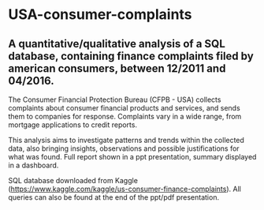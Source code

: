 # USA-consumer-complaints
## A quantitative/qualitative analysis of a SQL database, containing finance complaints filed by american consumers, between 12/2011 and 04/2016.

The Consumer Financial Protection Bureau (CFPB - USA) collects complaints about consumer financial products and services, and sends them to companies for response. Complaints vary in a wide range, from mortgage applications to credit reports.

This analysis aims to investigate patterns and trends within the collected data, also bringing insights, observations and possible justifications for what was found. Full report shown in a ppt presentation, summary displayed in a dashboard.

SQL database downloaded from Kaggle (https://www.kaggle.com/kaggle/us-consumer-finance-complaints). All queries can also be found at the end of the ppt/pdf presentation.
